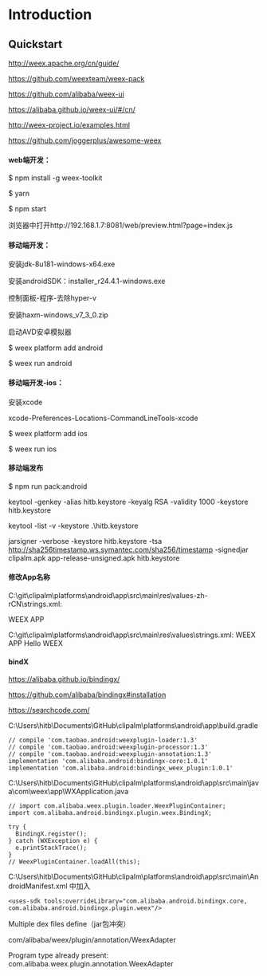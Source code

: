 # Introduction


## Quickstart

http://weex.apache.org/cn/guide/

https://github.com/weexteam/weex-pack

https://github.com/alibaba/weex-ui

https://alibaba.github.io/weex-ui/#/cn/

http://weex-project.io/examples.html

https://github.com/joggerplus/awesome-weex

#### web端开发：

$ npm install -g weex-toolkit

$ yarn

$ npm start

浏览器中打开http://192.168.1.7:8081/web/preview.html?page=index.js

#### 移动端开发：

安装jdk-8u181-windows-x64.exe

安装androidSDK：installer_r24.4.1-windows.exe

控制面板-程序-去除hyper-v

安装haxm-windows_v7_3_0.zip

启动AVD安卓模拟器

$ weex platform add android

$ weex run android

#### 移动端开发-ios：

安装xcode

xcode-Preferences-Locations-CommandLineTools-xcode

$ weex platform add ios

$ weex run ios

#### 移动端发布

$ npm run pack:android

keytool -genkey -alias hitb.keystore -keyalg RSA -validity 1000 -keystore hitb.keystore

keytool -list -v -keystore .\hitb.keystore

jarsigner -verbose -keystore hitb.keystore   -tsa http://sha256timestamp.ws.symantec.com/sha256/timestamp  -signedjar clipalm.apk app-release-unsigned.apk hitb.keystore

#### 修改App名称

C:\git\clipalm\platforms\android\app\src\main\res\values-zh-rCN\strings.xml:

   <resources>
   <string name="app_name">WEEX APP</string>

C:\git\clipalm\platforms\android\app\src\main\res\values\strings.xml:
    <resources>
    <string name="app_name">WEEX APP</string>
    <string name="dummy_content">Hello WEEX</string>

#### bindX

https://alibaba.github.io/bindingx/

https://github.com/alibaba/bindingx#installation

https://searchcode.com/

C:\Users\hitb\Documents\GitHub\clipalm\platforms\android\app\build.gradle

    // compile 'com.taobao.android:weexplugin-loader:1.3'
    // compile 'com.taobao.android:weexplugin-processor:1.3'
    // compile 'com.taobao.android:weexplugin-annotation:1.3'
    implementation 'com.alibaba.android:bindingx-core:1.0.1'
    implementation 'com.alibaba.android:bindingx_weex_plugin:1.0.1'


C:\Users\hitb\Documents\GitHub\clipalm\platforms\android\app\src\main\java\com\weex\app\WXApplication.java

    // import com.alibaba.weex.plugin.loader.WeexPluginContainer;
    import com.alibaba.android.bindingx.plugin.weex.BindingX;

    try {
      BindingX.register();
    } catch (WXException e) {
      e.printStackTrace();
    }
    // WeexPluginContainer.loadAll(this);

C:\Users\hitb\Documents\GitHub\clipalm\platforms\android\app\src\main\AndroidManifest.xml 中加入

    <uses-sdk tools:overrideLibrary="com.alibaba.android.bindingx.core, com.alibaba.android.bindingx.plugin.weex"/>


Multiple dex files define（jar包冲突）

  com/alibaba/weex/plugin/annotation/WeexAdapter

  Program type already present: com.alibaba.weex.plugin.annotation.WeexAdapter
